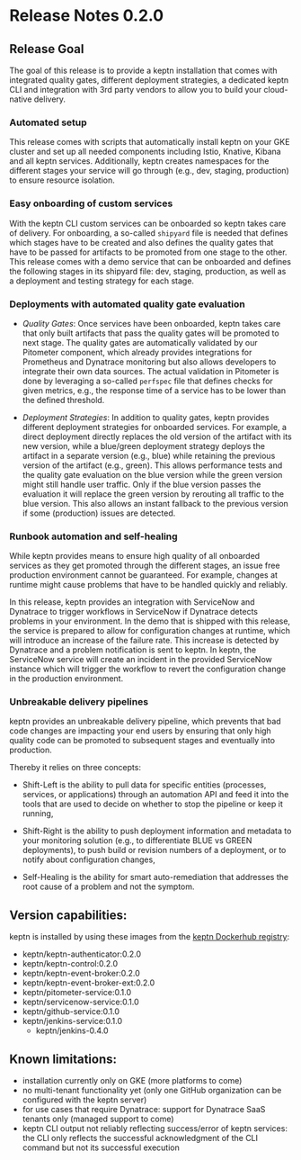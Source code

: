 # Release Notes 0.2.0

## Release Goal

The goal of this release is to provide a keptn installation that comes with integrated quality gates, different deployment strategies, a dedicated keptn CLI and integration with 3rd party vendors to allow you to build your cloud-native delivery.

### Automated setup
This release comes with scripts that automatically install keptn on your GKE cluster and set up all needed components including Istio, Knative, Kibana and all keptn services. Additionally, keptn creates namespaces for the different stages your service will go through (e.g., dev, staging, production) to ensure resource isolation.

### Easy onboarding of custom services
With the keptn CLI custom services can be onboarded so keptn takes care of delivery. For onboarding, a so-called `shipyard` file is needed that defines which stages have to be created and also defines the quality gates that have to be passed for artifacts to be promoted from one stage to the other. This release comes with a demo service that can be onboarded and defines the following stages in its shipyard file: dev, staging, production, as well as a deployment and testing strategy for each stage.

### Deployments with automated quality gate evaluation

- *Quality Gates*: Once services have been onboarded, keptn takes care that only built artifacts that pass the quality gates will be promoted to next stage. The quality gates are automatically validated by our Pitometer component, which already provides integrations for Prometheus and Dynatrace monitoring but also allows developers to integrate their own data sources. The actual validation in Pitometer is done by leveraging a so-called `perfspec` file that defines checks for given metrics, e.g., the response time of a service has to be lower than the defined threshold. 

- *Deployment Strategies*: In addition to quality gates, keptn provides different deployment strategies for onboarded services. For example, a direct deployment directly replaces the old version of the artifact with its new version, while a blue/green deployment strategy deploys the artifact in a separate version (e.g., blue) while retaining the previous version of the artifact (e.g., green). This allows performance tests and the quality gate evaluation on the blue version while the green version might still handle user traffic. Only if the blue version passes the evaluation it will replace the green version by rerouting all traffic to the blue version. This also allows an instant fallback to the previous version if some (production) issues are detected.

### Runbook automation and self-healing

While keptn provides means to ensure high quality of all onboarded services as they get promoted through the different stages, an issue free production environment cannot be guaranteed. For example, changes at runtime might cause problems that have to be handled quickly and reliably.

In this release, keptn provides an integration with ServiceNow and Dynatrace to trigger workflows in ServiceNow if Dynatrace detects problems in your environment. In the demo that is shipped with this release, the service is prepared to allow for configuration changes at runtime, which will introduce an increase of the failure rate. This increase is detected by Dynatrace and a problem notification is sent to keptn. In keptn, the ServiceNow service will create an incident in the provided ServiceNow instance which will trigger the workflow to revert the configuration change in the production environment. 

### Unbreakable delivery pipelines

keptn provides an unbreakable delivery pipeline, which prevents that bad code changes are impacting your end users by ensuring that only high quality code can be promoted to subsequent stages and eventually into production.

Thereby it relies on three concepts:

- Shift-Left is the ability to pull data for specific entities (processes, services, or applications) through an automation API and feed it into the tools that are used to decide on whether to stop the pipeline or keep it running,

- Shift-Right is the ability to push deployment information and metadata to your monitoring solution (e.g., to differentiate BLUE vs GREEN deployments), to push build or revision numbers of a deployment, or to notify about configuration changes,

- Self-Healing is the ability for smart auto-remediation that addresses the root cause of a problem and not the symptom.

## Version capabilities:

keptn is installed by using these images from the [keptn Dockerhub registry](https://hub.docker.com/u/keptn):

- keptn/keptn-authenticator:0.2.0
- keptn/keptn-control:0.2.0
- keptn/keptn-event-broker:0.2.0
- keptn/keptn-event-broker-ext:0.2.0
- keptn/pitometer-service:0.1.0
- keptn/servicenow-service:0.1.0
- keptn/github-service:0.1.0
- keptn/jenkins-service:0.1.0
  - keptn/jenkins-0.4.0

## Known limitations:

- installation currently only on GKE (more platforms to come)
- no multi-tenant functionality yet (only one GitHub organization can be configured with the keptn server)
- for use cases that require Dynatrace: support for Dynatrace SaaS tenants only (managed support to come)
- keptn CLI output not reliably reflecting success/error of keptn services: the CLI only reflects the successful acknowledgment of the CLI command but not its successful execution
